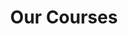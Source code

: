---
title: "Our Courses"
draft: false
# page title background image
bg_image: "images/backgrounds/page-title.jpg"
# meta description
description : ""
---